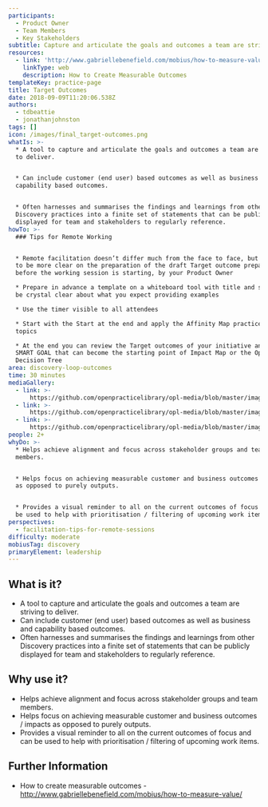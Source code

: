 ```yaml
---
participants:
  - Product Owner
  - Team Members
  - Key Stakeholders
subtitle: Capture and articulate the goals and outcomes a team are striving to deliver
resources:
  - link: 'http://www.gabriellebenefield.com/mobius/how-to-measure-value/'
    linkType: web
    description: How to Create Measurable Outcomes
templateKey: practice-page
title: Target Outcomes
date: 2018-09-09T11:20:06.538Z
authors:
  - tdbeattie
  - jonathanjohnston
tags: []
icon: /images/final_target-outcomes.png
whatIs: >-
  * A tool to capture and articulate the goals and outcomes a team are striving
  to deliver.


  * Can include customer (end user) based outcomes as well as business and
  capability based outcomes.


  * Often harnesses and summarises the findings and learnings from other
  Discovery practices into a finite set of statements that can be publicly
  displayed for team and stakeholders to regularly reference.
howTo: >-
  ### Tips for Remote Working


  * Remote facilitation doesn’t differ much from the face to face, but you need
  to be more clear on the preparation of the draft Target outcome prepared
  before the working session is starting, by your Product Owner

  * Prepare in advance a template on a whiteboard tool with title and steps and
  be crystal clear about what you expect providing examples

  * Use the timer visible to all attendees

  * Start with the Start at the end and apply the Affinity Map practice to group
  topics

  * At the end you can review the Target outcomes of your initiative and write a
  SMART GOAL that can become the starting point of Impact Map or the Open
  Decision Tree
area: discovery-loop-outcomes
time: 30 minutes
mediaGallery:
  - link: >-
      https://github.com/openpracticelibrary/opl-media/blob/master/images/Target%20Outcomes%203.jpg?raw=true
  - link: >-
      https://github.com/openpracticelibrary/opl-media/blob/master/images/Target%20Outcomes.png?raw=true
  - link: >-
      https://github.com/openpracticelibrary/opl-media/blob/master/images/target%20outcomes%202.JPG?raw=true
people: 2+
whyDo: >-
  * Helps achieve alignment and focus across stakeholder groups and team
  members.


  * Helps focus on achieving measurable customer and business outcomes / impacts
  as opposed to purely outputs.


  * Provides a visual reminder to all on the current outcomes of focus and can
  be used to help with prioritisation / filtering of upcoming work items.
perspectives:
  - facilitation-tips-for-remote-sessions
difficulty: moderate
mobiusTag: discovery
primaryElement: leadership
---
```

## What is it?

- A tool to capture and articulate the goals and outcomes a team are striving to deliver.
- Can include customer (end user) based outcomes as well as business and capability based outcomes.
- Often harnesses and summarises the findings and learnings from other Discovery practices into a finite set of statements that can be publicly displayed for team and stakeholders to regularly reference.

## Why use it?

- Helps achieve alignment and focus across stakeholder groups and team members.
- Helps focus on achieving measurable customer and business outcomes / impacts as opposed to purely outputs.
- Provides a visual reminder to all on the current outcomes of focus and can be used to help with prioritisation / filtering of upcoming work items.

## Further Information

- How to create measurable outcomes - http://www.gabriellebenefield.com/mobius/how-to-measure-value/
